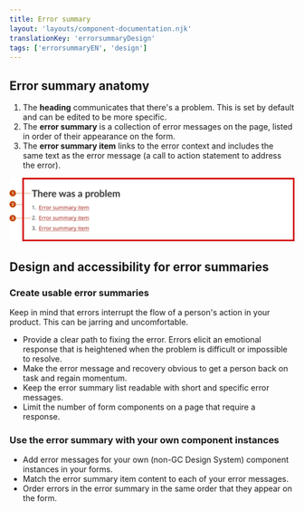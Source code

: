 ```yaml
---
title: Error summary
layout: 'layouts/component-documentation.njk'
translationKey: 'errorsummaryDesign'
tags: ['errorsummaryEN', 'design']
---
```


## Error summary anatomy

<ol class="anatomy-list">
  <li>The <strong>heading</strong> communicates that there's a problem. This is set by default and can be edited to be more specific.</li>
  <li>The <strong>error summary</strong> is a collection of error messages on the page, listed in order of their appearance on the form.</li>
  <li>The <strong>error summary item</strong> links to the error context and includes the same text as the error message (a call to action statement to address the error).</li>
</ol>

<img class="b-sm b-default p-400" src="/images/en/components/anatomy/gcds-error-summary-anatomy.svg" alt="A red rectangle frames a prominent heading that reads 'There's a problem' and a numbered list of 3 links with error summary items in the link text." />

## Design and accessibility for error summaries

### Create usable error summaries

Keep in mind that errors interrupt the flow of a person's action in your product. This can be jarring and uncomfortable.

- Provide a clear path to fixing the error. Errors elicit an emotional response that is heightened when the problem is difficult or impossible to resolve.
- Make the <gcds-link href="{{ links.errorMessage }}">error message</gcds-link> and recovery obvious to get a person back on task and regain momentum.
- Keep the error summary list readable with short and specific error messages.
- Limit the number of form components on a page that require a response.

### Use the error summary with your own component instances

- Add error messages for your own (non-GC Design System) component instances in your forms.
- Match the error summary item content to each of your error messages.
- Order errors in the error summary in the same order that they appear on the form.
